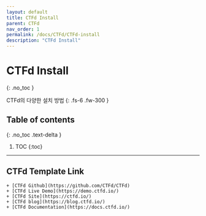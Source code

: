 ```yaml
---
layout: default
title: CTFd Install
parent: CTFd
nav_order: 1
permalink: /docs/CTFd/CTFd-install
description: "CTFd Install"
---
```


# CTFd Install
{: .no_toc }


CTFd의 다양한 설치 방법
{: .fs-6 .fw-300 }

## Table of contents
{: .no_toc .text-delta }

1. TOC
{:toc}

---

## CTFd Template Link

    + [CTFd Github](https://github.com/CTFd/CTFd)
    + [CTFd Live Demo](https://demo.ctfd.io/)
    + [CTFd Site](https://ctfd.io/)
    + [CTFd blog](https://blog.ctfd.io/)
    + [CTFd Documentation](https://docs.ctfd.io/)